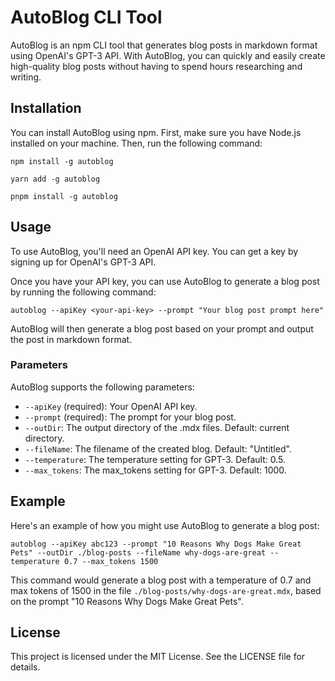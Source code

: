 

# AutoBlog CLI Tool

AutoBlog is an npm CLI tool that generates blog posts in markdown format using OpenAI's GPT-3 API. With AutoBlog, you can quickly and easily create high-quality blog posts without having to spend hours researching and writing.

## Installation

You can install AutoBlog using npm. First, make sure you have Node.js installed on your machine. Then, run the following command:

```
npm install -g autoblog
```
```
yarn add -g autoblog
```
```
pnpm install -g autoblog
```

## Usage

To use AutoBlog, you'll need an OpenAI API key. You can get a key by signing up for OpenAI's GPT-3 API.

Once you have your API key, you can use AutoBlog to generate a blog post by running the following command:

```
autoblog --apiKey <your-api-key> --prompt "Your blog post prompt here"
```

AutoBlog will then generate a blog post based on your prompt and output the post in markdown format.

### Parameters

AutoBlog supports the following parameters:

- `--apiKey` (required): Your OpenAI API key.
- `--prompt` (required): The prompt for your blog post.
- `--outDir`: The output directory of the .mdx files. Default: current directory.
- `--fileName`: The filename of the created blog. Default: "Untitled".
- `--temperature`: The temperature setting for GPT-3. Default: 0.5.
- `--max_tokens`: The max_tokens setting for GPT-3. Default: 1000.

## Example

Here's an example of how you might use AutoBlog to generate a blog post:

```
autoblog --apiKey abc123 --prompt "10 Reasons Why Dogs Make Great Pets" --outDir ./blog-posts --fileName why-dogs-are-great --temperature 0.7 --max_tokens 1500
```

This command would generate a blog post with a temperature of 0.7 and max tokens of 1500 in the file `./blog-posts/why-dogs-are-great.mdx`, based on the prompt "10 Reasons Why Dogs Make Great Pets".

## License

This project is licensed under the MIT License. See the LICENSE file for details.
